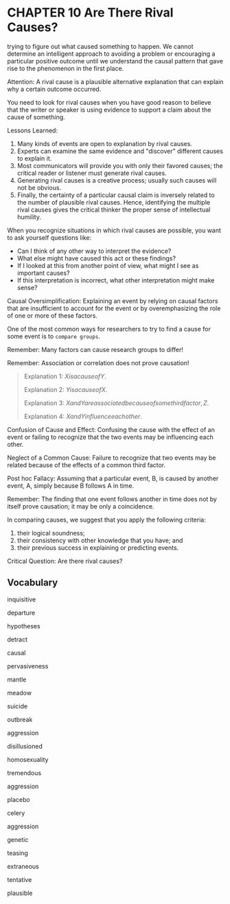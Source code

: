 # CHAPTER 10 Are There Rival Causes?

trying to figure out what caused something to happen. We cannot determine an intelligent approach to avoiding a problem or encouraging a particular positive outcome until we understand the causal pattern that gave rise to the phenomenon in the first place.

Attention: A rival cause is a plausible alternative explanation that can explain why a certain outcome occurred.

You need to look for rival causes when you have good reason to believe that the writer or speaker is using evidence to support a claim about the cause of something.

Lessons Learned:

1. Many kinds of events are open to explanation by rival causes.
2. Experts can examine the same evidence and "discover" different causes to explain it.
3. Most communicators will provide you with only their favored causes; the critical reader or listener must generate rival causes.
4. Generating rival causes is a creative process; usually such causes will not be obvious.
5. Finally, the certainty of a particular causal claim is inversely related to the number of plausible rival causes. Hence, identifying the multiple rival causes gives the critical thinker the proper sense of intellectual humility.

When you recognize situations in which rival causes are possible, you want to ask yourself questions like:

- Can I think of any other way to interpret the evidence?
- What else might have caused this act or these findings?
- If I looked at this from another point of view, what might I see as important causes?
- If this interpretation is incorrect, what other interpretation might make sense?

Causal Oversimplification: Explaining an event by relying on causal factors that are insufficient to account for the event or by overemphasizing the role of one or more of these factors.

One of the most common ways for researchers to try to find a cause for some event is to `compare groups`.

Remember: Many factors can cause research groups to differ!

Remember: Association or correlation does not prove causation!

> Explanation 1: $X is a cause of Y$.
>
> Explanation 2: $Y is a cause of X$.
>
> Explanation 3: $X and Y are associated because of some third factor, Z$.
>
> Explanation 4: $X and Y influence each other$.

Confusion of Cause and Effect: Confusing the cause with the effect of an event or failing to recognize that the two events may be influencing each other.

Neglect of a Common Cause: Failure to recognize that two events may be related because of the effects of a common third factor.

Post hoc Fallacy: Assuming that a particular event, B, is caused by another event, A, simply because B follows A in time.

Remember: The finding that one event follows another in time does not by itself prove causation; it may be only a coincidence.

In comparing causes, we suggest that you apply the following criteria:

1. their logical soundness;
2. their consistency with other knowledge that you have; and
3. their previous success in explaining or predicting events.

Critical Question: Are there rival causes?



## Vocabulary

inquisitive

departure

hypotheses

detract

causal

pervasiveness

mantle

meadow

suicide

outbreak

aggression

disillusioned

homosexuality

tremendous

aggression

placebo

celery

aggression

genetic

teasing

extraneous

tentative

plausible

